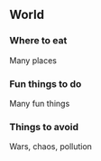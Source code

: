## World

### Where to eat

Many places

### Fun things to do

Many fun things

### Things to avoid

Wars, chaos, pollution
